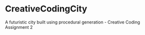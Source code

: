 # CreativeCodingCity

A futuristic city built using procedural generation - Creative Coding Assignment 2
